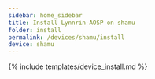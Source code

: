 ```yaml
---
sidebar: home_sidebar
title: Install Lynnrin-AOSP on shamu
folder: install
permalink: /devices/shamu/install
device: shamu
---
```

{% include templates/device_install.md %}

